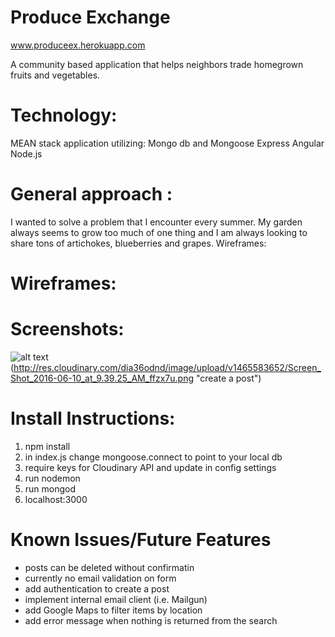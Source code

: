 # Produce Exchange
www.produceex.herokuapp.com

A community based application that helps neighbors trade homegrown fruits and vegetables. 


# Technology:
MEAN stack application utilizing: 
Mongo db and Mongoose
Express
Angular 
Node.js


# General approach :
I wanted to solve a problem that I encounter every summer. My garden always seems to grow too much of one thing
and I am always looking to share tons of artichokes, blueberries and grapes. 
Wireframes: 

# Wireframes:
# Screenshots:

![alt text](http://res.cloudinary.com/dia36odnd/image/upload/v1465583662/Screen_Shot_2016-06-10_at_9.38.30_AM_clc5wl.png "Landing page")
(http://res.cloudinary.com/dia36odnd/image/upload/v1465583652/Screen_Shot_2016-06-10_at_9.39.25_AM_ffzx7u.png "create a post")


# Install Instructions:
1. npm install
2. in index.js change mongoose.connect to point to your local db
3. require keys for Cloudinary API and update in config settings
4. run nodemon
5. run mongod 
6. localhost:3000

# Known Issues/Future Features
- posts can be deleted without confirmatin
- currently no email validation on form
- add authentication to create a post
- implement internal email client (i.e. Mailgun)
- add Google Maps to filter items by location
- add error message when nothing is returned from the search

